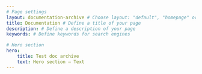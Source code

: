 ```yaml
---
# Page settings
layout: documentation-archive # Choose layout: "default", "homepage" or "documentation-archive"
title: Documentation # Define a title of your page
description: # Define a description of your page
keywords: # Define keywords for search engines

# Hero section
hero:
    title: Test doc archive
    text: Hero section — Text
---
```


